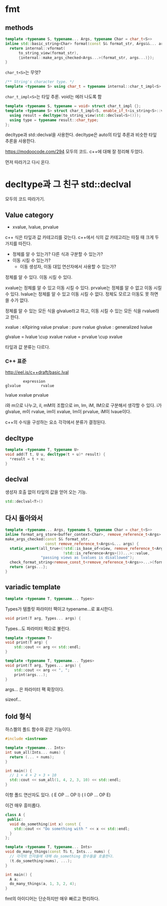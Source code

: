 # fmt 

## methods

```c++
template <typename S, typename... Args, typename Char = char_t<S>>
inline std::basic_string<Char> format(const S& format_str, Args&&... args) {
  return internal::vformat(
      to_string_view(format_str),
      {internal::make_args_checked<Args...>(format_str, args...)});
}
```

`char_t<S>`는 무엇?

```c++
/** String's character type. */
template <typename S> using char_t = typename internal::char_t_impl<S>::type;
```

`char_t_impl<S>`는 타잎 추론. void는 에러 나도록 함

```c++
template <typename S, typename = void> struct char_t_impl {};
template <typename S> struct char_t_impl<S, enable_if_t<is_string<S>::value>> {
  using result = decltype(to_string_view(std::declval<S>()));
  using type = typename result::char_type;
};
```

decltype과 std::declval을 사용한다. 
decltype은 auto의 타잎 추론과 비슷한 타잎 추론을 사용한다. 

https://modoocode.com/294
모두의 코드. c++에 대해 잘 정리해 두었다. 

먼저 따라가고 다시 온다. 


# decltype과 그 친구 std::declval

모두의 코드 따라가기.

## Value category

- xvalue, lvalue, prvalue

c++ 식은 타잎과 값 카테고리를 갖는다. 
c++에서 식의 값 카테고리는 따질 때 크게 두 가지를 따진다. 
- 정체를 알 수 있는가? 다른 식과 구분할 수 있는가?
- 이동 시킬 수 있는가? 
  - 이동 생성자, 이동 대입 연산자에서 사용할 수 있는가?


정체를 알 수 있다. 
이동 시킬 수 있다.

xvalue는 정체를 알 수 있고 이동 시킬 수 있다. 
prvalue는 정체를 알 수 없고 이동 시킬 수 있다. 
lvalue는 정체를 알 수 있고 이동 시킬 수 없다. 
정체도 모르고 이동도 못 하면 쓸 수가 없다. 

정체를 알 수 있는 모든 식을 glvalue라고 하고, 
이동 시킬 수 있는 모든 식을 rvalue라고 한다. 


xvalue : eXpiring value
prvalue : pure rvalue 
glvalue : generalized lvalue 


glvalue = lvalue \cup xvalue 
rvalue = prvalue \cup xvalue 

타잎과 값 분류는 다르다. 

### C++ 표준

http://eel.is/c++draft/basic.lval


            expression
    glvalue         rvalue

lvalue      xvalue      prvalue


i와 m으로 나누고, iI, mM의 조합으로 im, Im, iM, IM으로 구분해서 
생각할 수 있다. i가 glvalue, m이 rvalue, im이 xvalue, Im이 prvalue, 
iM이 lvaue이다. 

c++의 수식을 구성하는 요소 각각에서 분류가 결정된다. 

## decltype

```c++
template <typename T, typename U>
void add(T t, U u, decltype(t + u)* result) {
  *result = t + u;
}
```

## declval

생성자 호출 없이 타잎의 값을 얻어 오는 기능. 

```c++
std::declval<T>()
```

## 다시 돌아와서

```c++
template <typename... Args, typename S, typename Char = char_t<S>>
inline format_arg_store<buffer_context<Char>, remove_reference_t<Args>...>
make_args_checked(const S& format_str,
                  const remove_reference_t<Args>&... args) {
  static_assert(all_true<(!std::is_base_of<view, remove_reference_t<Args>>() ||
                          !std::is_reference<Args>())...>::value,
                "passing views as lvalues is disallowed");
  check_format_string<remove_const_t<remove_reference_t<Args>>...>(format_str);
  return {args...};
}

```

## variadic template 

```c++
template <typename T, typename... Types>
```
Types가 템플릿 파라미터 팩이고 typename...로 표시한다.

```c++
void print(T arg, Types... args) {
```
Types...도 파라미터 팩으로 불린다.

```c++
template <typename T>
void print(T arg) {
	std::cout << arg << std::endl;
}

template <typename T, typename... Types>
void print(T arg, Types... args) {
	std::cout << arg << ", ";
	print(args...);
}
```

args... 은 파라미터 팩 확장이다.


sizeof...

## fold 형식 

하스켈의 폴드 함수와 같은 기능이다.

```c++
#include <iostream>

template <typename... Ints>
int sum_all(Ints... nums) {
  return (... + nums);
}

int main() {
  // 1 + 4 + 2 + 3 + 10
  std::cout << sum_all(1, 4, 2, 3, 10) << std::endl;
}
```

이항 폴드 연산자도 있다. 
( E OP ... OP I)
( I OP ... OP E)

이건 매우 흥미롭다. 

```c++
class A {
 public:
  void do_something(int x) const {
    std::cout << "Do something with " << x << std::endl;
  }
};

template <typename T, typename... Ints>
void do_many_things(const T& t, Ints... nums) {
  // 각각의 인자들에 대해 do_something 함수들을 호출한다.
  (t.do_something(nums), ...);
}

int main() {
  A a;
  do_many_things(a, 1, 3, 2, 4);
}
```

fmt의 아이디어는 단순하지만 매우 빠르고 편리하다. 


